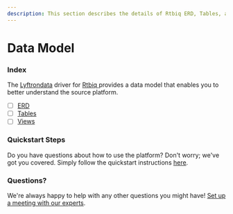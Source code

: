 ```yaml
---
description: This section describes the details of Rtbiq ERD, Tables, and Views.
---
```


# Data Model

### Index

The  [Lyftrondata](https://www.lyftrondata.com/) driver for [Rtbiq](https://www.lyftrondata.com/integration/rtbiq/)[ ](https://www.lyftrondata.com/integration/rtbiq/)provides a data model that enables you to better understand the source platform.

* [ ] [ERD](../../../marketing-analytics/rtbiq/data-model/erd.md)
* [ ] [Tables](../../../marketing-analytics/rtbiq/data-model/tables.md)
* [ ] [Views](../../../marketing-analytics/rtbiq/data-model/views.md)

### Quickstart Steps

Do you have questions about how to use the platform? Don't worry; we've got you covered. Simply follow the quickstart instructions [here](../../../../quickstart-steps.md).

### Questions? <a href="#questions" id="questions"></a>

We're always happy to help with any other questions you might have! [Set up a meeting with our experts](https://www.lyftrondata.com/book-a-meeting/).


